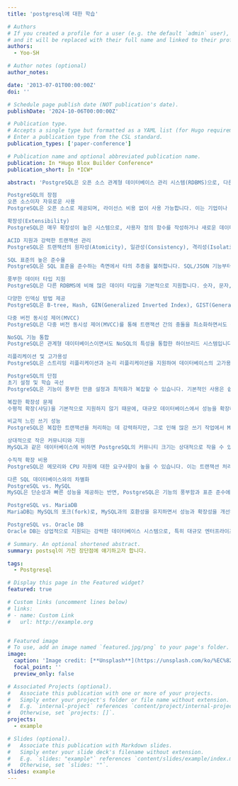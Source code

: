 ```yaml
---
title: 'postgresql에 대한 학습'

# Authors
# If you created a profile for a user (e.g. the default `admin` user), write the username (folder name) here
# and it will be replaced with their full name and linked to their profile.
authors:
  - Yoo-SH

# Author notes (optional)
author_notes:

date: '2013-07-01T00:00:00Z'
doi: ''

# Schedule page publish date (NOT publication's date).
publishDate: '2024-10-06T00:00:00Z'

# Publication type.
# Accepts a single type but formatted as a YAML list (for Hugo requirements).
# Enter a publication type from the CSL standard.
publication_types: ['paper-conference']

# Publication name and optional abbreviated publication name.
publication: In *Hugo Blox Builder Conference*
publication_short: In *ICW*

abstract: 'PostgreSQL은 오픈 소스 관계형 데이터베이스 관리 시스템(RDBMS)으로, 다른 SQL 데이터베이스들과 비교할 때 다양한 장점과 차별화된 특징을 갖고 있습니다. 그럼에도 불구하고 몇 가지 단점도 존재하는데, 이를 고려해 PostgreSQL의 장단점과 다른 SQL 데이터베이스들과의 차이점을 중심으로 논의해 보겠습니다.

PostgreSQL의 장점
오픈 소스이자 자유로운 사용
PostgreSQL은 오픈 소스로 제공되며, 라이선스 비용 없이 사용 가능합니다. 이는 기업이나 개발자에게 비용 절감의 이점을 제공합니다. 뿐만 아니라, 오픈 소스이기 때문에 커뮤니티가 활발하게 참여하여 지속적으로 개선하고, 새로운 기능들을 추가합니다.

확장성(Extensibility)
PostgreSQL은 매우 확장성이 높은 시스템으로, 사용자 정의 함수를 작성하거나 새로운 데이터 타입, 인덱스 방법, 언어 확장을 추가할 수 있습니다. 예를 들어, 확장 모듈을 통해 JSON, XML, Hstore 같은 비구조화 데이터를 저장하고 관리할 수 있습니다. 이는 MongoDB와 같은 NoSQL 시스템과의 경계를 넘나드는 기능성을 제공합니다.

ACID 지원과 강력한 트랜잭션 관리
PostgreSQL은 트랜잭션의 원자성(Atomicity), 일관성(Consistency), 격리성(Isolation), 지속성(Durability)을 보장하는 ACID 특성을 완벽하게 준수합니다. 이로 인해 데이터 무결성과 안정성을 요구하는 시스템에 매우 적합합니다. 다수의 사용자와 복잡한 트랜잭션을 동시에 처리해야 하는 대규모 응용 프로그램에서 특히 유용합니다.

SQL 표준의 높은 준수율
PostgreSQL은 SQL 표준을 준수하는 측면에서 타의 추종을 불허합니다. SQL/JSON 기능부터 다양한 집합 연산과 복합 데이터 타입에 이르기까지, PostgreSQL은 최신 SQL 표준을 지속적으로 반영하고 확장합니다. 다른 데이터베이스들이 종종 자사 고유의 확장을 사용하여 표준에서 벗어나는 경우가 많지만, PostgreSQL은 가능한 한 표준을 유지하려고 합니다.

풍부한 데이터 타입 지원
PostgreSQL은 다른 RDBMS에 비해 많은 데이터 타입을 기본적으로 지원합니다. 숫자, 문자, 날짜와 같은 일반적인 데이터 타입 외에도, JSON, 배열, 범위 데이터 타입 등 복잡한 구조의 데이터 타입을 저장할 수 있는 기능을 제공합니다. 이 때문에 구조화된 데이터와 비구조화된 데이터를 동시에 다루어야 하는 현대의 애플리케이션 환경에서 더욱 유리합니다.

다양한 인덱싱 방법 제공
PostgreSQL은 B-tree, Hash, GIN(Generalized Inverted Index), GIST(Generalized Search Tree), SP-GiST 등 다양한 인덱스 구조를 제공합니다. 이 덕분에 다양한 검색 요구사항에 맞춰 성능을 최적화할 수 있으며, 복잡한 쿼리 성능을 향상시킬 수 있습니다. 특히, GIN 인덱스는 대규모 텍스트 데이터나 JSONB 필드를 검색하는 데 유용합니다.

다중 버전 동시성 제어(MVCC)
PostgreSQL은 다중 버전 동시성 제어(MVCC)를 통해 트랜잭션 간의 충돌을 최소화하면서도 높은 성능을 유지합니다. 이는 데이터베이스가 여러 사용자가 동시에 데이터를 읽거나 쓸 때, 각 트랜잭션이 고유한 데이터 스냅샷을 가지도록 하여 트랜잭션 격리 수준을 높이는 데 기여합니다.

NoSQL 기능 통합
PostgreSQL은 관계형 데이터베이스이면서도 NoSQL의 특성을 통합한 하이브리드 시스템입니다. 예를 들어, JSON과 JSONB 데이터 타입을 통해 문서 지향 데이터 모델링이 가능하며, 비정형 데이터를 처리할 수 있습니다. 이를 통해 MongoDB와 같은 전통적인 NoSQL 데이터베이스의 기능을 일부 흡수합니다.

리플리케이션 및 고가용성
PostgreSQL은 스트리밍 리플리케이션과 논리 리플리케이션을 지원하여 데이터베이스의 고가용성을 보장합니다. 이를 통해 마스터-슬레이브 리플리케이션 구조를 구축할 수 있으며, 장애 복구 및 데이터 백업에도 유리한 구조를 제공합니다.

PostgreSQL의 단점
초기 설정 및 학습 곡선
PostgreSQL은 기능이 풍부한 만큼 설정과 최적화가 복잡할 수 있습니다. 기본적인 사용은 쉽지만, 대규모 시스템에서 성능을 최적화하거나 특정 기능을 활용하려면 많은 학습이 필요합니다. 특히, 확장성 있는 환경에서 최적의 성능을 유지하기 위해서는 상당한 경험과 지식이 요구됩니다.

복잡한 확장성 문제
수평적 확장(샤딩)을 기본적으로 지원하지 않기 때문에, 대규모 데이터베이스에서 성능을 확장하는 것이 어려울 수 있습니다. 반면, MongoDB나 Cassandra 같은 NoSQL 데이터베이스는 샤딩 기능을 기본적으로 제공하여 데이터를 쉽게 분산 처리할 수 있습니다. PostgreSQL의 경우 이러한 수평 확장은 외부 도구나 설정이 필요합니다.

비교적 느린 쓰기 성능
PostgreSQL은 복잡한 트랜잭션을 처리하는 데 강력하지만, 그로 인해 많은 쓰기 작업에서 MySQL 같은 다른 데이터베이스보다 느릴 수 있습니다. 이는 고성능 쓰기 작업이 필요한 애플리케이션에는 부적합할 수 있습니다. 트랜잭션의 무결성을 보장하기 위해 다양한 보호 장치와 검사 과정을 거치기 때문에 일부 경우 쓰기 성능이 제한됩니다.

상대적으로 작은 커뮤니티와 지원
MySQL과 같은 데이터베이스에 비하면 PostgreSQL의 커뮤니티 크기는 상대적으로 작을 수 있습니다. 이는 상업적인 지원이 부족하거나 특정 문제가 발생했을 때 해결하기 어려울 수 있다는 단점으로 작용할 수 있습니다. 물론, PostgreSQL도 활성화된 커뮤니티와 다양한 온라인 리소스를 제공하지만, 상업적인 지원을 찾는 기업에는 불리할 수 있습니다.

수직적 확장 비용
PostgreSQL은 메모리와 CPU 자원에 대한 요구사항이 높을 수 있습니다. 이는 트랜잭션 처리에 있어 고성능을 유지하기 위한 구조적인 특성 때문인데, 대규모 데이터를 처리할 때는 추가적인 하드웨어 리소스가 필요할 수 있습니다.

다른 SQL 데이터베이스와의 차별화
PostgreSQL vs. MySQL
MySQL은 단순성과 빠른 성능을 제공하는 반면, PostgreSQL은 기능의 풍부함과 표준 준수에 중점을 둡니다. MySQL은 읽기 성능이 뛰어나고 빠르게 시작할 수 있는 반면, PostgreSQL은 복잡한 트랜잭션과 데이터 무결성을 요구하는 애플리케이션에 더 적합합니다. 또한, MySQL은 기본적으로 트랜잭션을 다루는 방식에서 다소 제한적일 수 있지만, PostgreSQL은 완전한 ACID 준수와 MVCC를 통해 더 안정적이고 일관된 트랜잭션 관리를 제공합니다.

PostgreSQL vs. MariaDB
MariaDB는 MySQL의 포크(fork)로, MySQL과의 호환성을 유지하면서 성능과 확장성을 개선하려고 합니다. 그러나 PostgreSQL은 MySQL이나 MariaDB와는 다르게 강력한 확장성과 복잡한 데이터 구조를 처리할 수 있는 기능을 제공합니다. 특히 PostgreSQL은 JSON과 같은 비구조화 데이터를 효율적으로 다룰 수 있는 기능이 더욱 뛰어납니다.

PostgreSQL vs. Oracle DB
Oracle DB는 상업적으로 지원되는 강력한 데이터베이스 시스템으로, 특히 대규모 엔터프라이즈 환경에서 사용됩니다. PostgreSQL은 Oracle과 비슷한 기능을 제공하지만, 오픈 소스이기 때문에 비용 측면에서 크게 유리합니다. 다만, Oracle은 고성능과 강력한 기술 지원을 제공하지만 PostgreSQL은 커뮤니티 기반의 지원과 일부 복잡한 설정에서 부족할 수 있습니다.'

# Summary. An optional shortened abstract.
summary: postsql이 가진 장단점에 얘기하고자 합니다.

tags:
  - Postgresql

# Display this page in the Featured widget?
featured: true

# Custom links (uncomment lines below)
# links:
# - name: Custom Link
#   url: http://example.org


# Featured image
# To use, add an image named `featured.jpg/png` to your page's folder.
image:
  caption: 'Image credit: [**Unsplash**](https://unsplash.com/ko/%EC%82%AC%EC%A7%84/silver-laptop-computer-on-black-table-WB3ujiKLJwQ)'
  focal_point: ''
  preview_only: false

# Associated Projects (optional).
#   Associate this publication with one or more of your projects.
#   Simply enter your project's folder or file name without extension.
#   E.g. `internal-project` references `content/project/internal-project/index.md`.
#   Otherwise, set `projects: []`.
projects:
  - example

# Slides (optional).
#   Associate this publication with Markdown slides.
#   Simply enter your slide deck's filename without extension.
#   E.g. `slides: "example"` references `content/slides/example/index.md`.
#   Otherwise, set `slides: ""`.
slides: example
---
```

